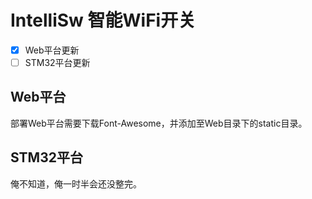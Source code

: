 # IntelliSw 智能WiFi开关

+ [x] Web平台更新
+ [ ] STM32平台更新

## Web平台

部署Web平台需要下载Font-Awesome，并添加至Web目录下的static目录。

## STM32平台

俺不知道，俺一时半会还没整完。
